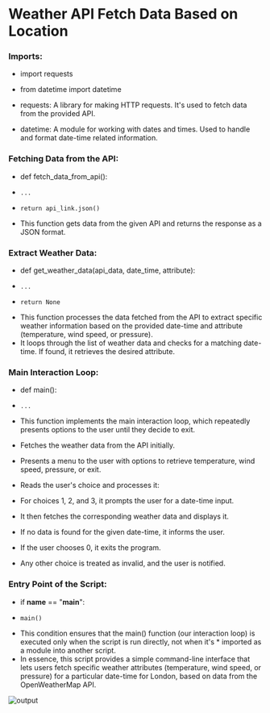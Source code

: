# Weather API Fetch Data Based on Location

### Imports:
* import requests
* from datetime import datetime

* requests: A library for making HTTP requests. It's used to fetch data from the provided API.
* datetime: A module for working with dates and times. Used to handle and format date-time related information.

### Fetching Data from the API:
* def fetch_data_from_api():
*     ...
*     return api_link.json()
* This function gets data from the given API and returns the response as a JSON format.

### Extract Weather Data:
* def get_weather_data(api_data, date_time, attribute):
*     ...
*     return None
* This function processes the data fetched from the API to extract specific weather information based on the provided date-time and attribute (temperature, wind speed, or pressure).
* It loops through the list of weather data and checks for a matching date-time. If found, it retrieves the desired attribute.

### Main Interaction Loop:
* def main():
*     ...
* This function implements the main interaction loop, which repeatedly presents options to the user until they decide to exit.

* Fetches the weather data from the API initially.
* Presents a menu to the user with options to retrieve temperature, wind speed, pressure, or exit.
* Reads the user's choice and processes it:
* For choices 1, 2, and 3, it prompts the user for a date-time input.
* It then fetches the corresponding weather data and displays it.
* If no data is found for the given date-time, it informs the user.
* If the user chooses 0, it exits the program.
* Any other choice is treated as invalid, and the user is notified.

### Entry Point of the Script:
* if __name__ == "__main__":
*     main()

* This condition ensures that the main() function (our interaction loop) is executed only when the script is run directly, not when it's * imported as a module into another script.
* In essence, this script provides a simple command-line interface that lets users fetch specific weather attributes (temperature, wind speed, or pressure) for a particular date-time for London, based on data from the OpenWeatherMap API.

![output](https://github.com/Bhuvneshjai/Weather-API-Fetch-Data/assets/82877515/fc5f02f7-3bc4-457e-9a69-4689b573a385)
